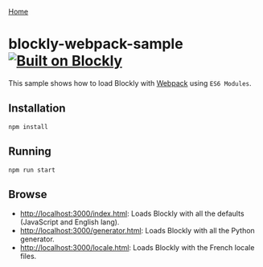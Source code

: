 [Home](../README.md)

# blockly-webpack-sample [![Built on Blockly](https://tinyurl.com/built-on-blockly)](https://github.com/google/blockly)

This sample shows how to load Blockly with [Webpack](https://webpack.js.org/) using ``ES6 Modules``.

## Installation

```
npm install
```

## Running

```
npm run start
```

## Browse

- [http://localhost:3000/index.html](http://localhost:3000/index.html): Loads Blockly with all the defaults (JavaScript and English lang).
- [http://localhost:3000/generator.html](http://localhost:3000/generator.html): Loads Blockly with all the Python generator.
- [http://localhost:3000/locale.html](http://localhost:3000/locale.html): Loads Blockly with the French locale files.